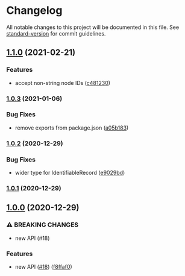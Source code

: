 # Changelog

All notable changes to this project will be documented in this file. See [standard-version](https://github.com/conventional-changelog/standard-version) for commit guidelines.

## [1.1.0](https://github.com/angeloashmore/gatsby-node-helpers/compare/v1.0.3...v1.1.0) (2021-02-21)


### Features

* accept non-string node IDs ([c481230](https://github.com/angeloashmore/gatsby-node-helpers/commit/c481230229c268f41ab4f1d846d78b42ab2d3c01))

### [1.0.3](https://github.com/angeloashmore/gatsby-node-helpers/compare/v1.0.2...v1.0.3) (2021-01-06)


### Bug Fixes

* remove exports from package.json ([a05b183](https://github.com/angeloashmore/gatsby-node-helpers/commit/a05b18303321e654ae76f811cab3afd48235083a))

### [1.0.2](https://github.com/angeloashmore/gatsby-node-helpers/compare/v1.0.1...v1.0.2) (2020-12-29)


### Bug Fixes

* wider type for IdentifiableRecord ([e9029bd](https://github.com/angeloashmore/gatsby-node-helpers/commit/e9029bdc2fa33d5cd48e328022e2f6156edc838c))

### [1.0.1](https://github.com/angeloashmore/gatsby-node-helpers/compare/v1.0.0...v1.0.1) (2020-12-29)

## [1.0.0](https://github.com/angeloashmore/gatsby-node-helpers/compare/v0.3.0...v1.0.0) (2020-12-29)


### ⚠ BREAKING CHANGES

* new API (#18)

### Features

* new API ([#18](https://github.com/angeloashmore/gatsby-node-helpers/issues/18)) ([f8ffaf0](https://github.com/angeloashmore/gatsby-node-helpers/commit/f8ffaf00a6c73f9a16b9a5b1395693fbee949a66))
